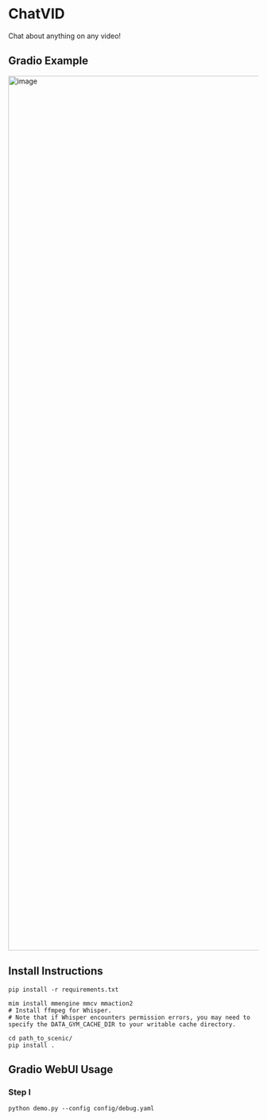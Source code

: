 # ChatVID
Chat about anything on any video!

## Gradio Example
<img width="1759" alt="image" src="https://user-images.githubusercontent.com/71871209/235849280-1e7b3ba4-80c4-44c3-940c-cf09775d984f.png">

## Install Instructions
```
pip install -r requirements.txt

mim install mmengine mmcv mmaction2
# Install ffmpeg for Whisper.
# Note that if Whisper encounters permission errors, you may need to specify the DATA_GYM_CACHE_DIR to your writable cache directory.

cd path_to_scenic/
pip install .
```


## Gradio WebUI Usage
### Step I
```
python demo.py --config config/debug.yaml
```

